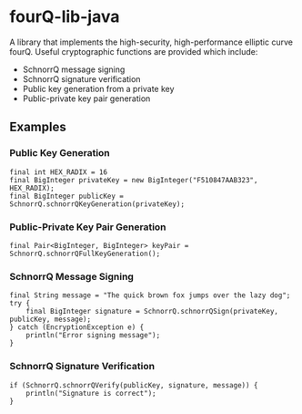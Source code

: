 # fourQ-lib-java
A library that implements the high-security, high-performance elliptic curve fourQ. Useful cryptographic functions are provided which include:
* SchnorrQ message signing
* SchnorrQ signature verification
* Public key generation from a private key
* Public-private key pair generation

## Examples
### Public Key Generation
```
final int HEX_RADIX = 16
final BigInteger privateKey = new BigInteger("F510847AAB323", HEX_RADIX);
final BigInteger publicKey = SchnorrQ.schnorrQKeyGeneration(privateKey);
```

### Public-Private Key Pair Generation
```
final Pair<BigInteger, BigInteger> keyPair = SchnorrQ.schnorrQFullKeyGeneration();
```

### SchnorrQ Message Signing
```
final String message = "The quick brown fox jumps over the lazy dog";
try {
    final BigInteger signature = SchnorrQ.schnorrQSign(privateKey, publicKey, message);
} catch (EncryptionException e) {
    println("Error signing message");
}
```

### SchnorrQ Signature Verification
```
if (SchnorrQ.schnorrQVerify(publicKey, signature, message)) {
    println("Signature is correct");
}
```